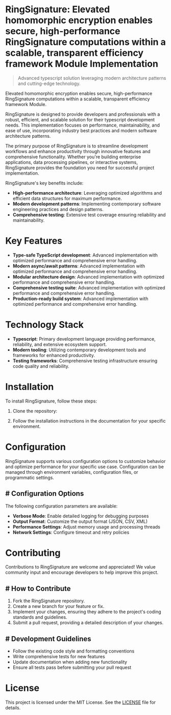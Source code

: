 <!-- fallback_RingSignature_20251002193726_91502 -->

# RingSignature: Elevated homomorphic encryption enables secure, high-performance RingSignature computations within a scalable, transparent efficiency framework Module Implementation
> Advanced typescript solution leveraging modern architecture patterns and cutting-edge technology.

Elevated homomorphic encryption enables secure, high-performance RingSignature computations within a scalable, transparent efficiency framework Module.

RingSignature is designed to provide developers and professionals with a robust, efficient, and scalable solution for their typescript development needs. This implementation focuses on performance, maintainability, and ease of use, incorporating industry best practices and modern software architecture patterns.

The primary purpose of RingSignature is to streamline development workflows and enhance productivity through innovative features and comprehensive functionality. Whether you're building enterprise applications, data processing pipelines, or interactive systems, RingSignature provides the foundation you need for successful project implementation.

RingSignature's key benefits include:

* **High-performance architecture**: Leveraging optimized algorithms and efficient data structures for maximum performance.
* **Modern development patterns**: Implementing contemporary software engineering practices and design patterns.
* **Comprehensive testing**: Extensive test coverage ensuring reliability and maintainability.

# Key Features

* **Type-safe TypeScript development**: Advanced implementation with optimized performance and comprehensive error handling.
* **Modern async/await patterns**: Advanced implementation with optimized performance and comprehensive error handling.
* **Modular architecture design**: Advanced implementation with optimized performance and comprehensive error handling.
* **Comprehensive testing suite**: Advanced implementation with optimized performance and comprehensive error handling.
* **Production-ready build system**: Advanced implementation with optimized performance and comprehensive error handling.

# Technology Stack

* **Typescript**: Primary development language providing performance, reliability, and extensive ecosystem support.
* **Modern tooling**: Utilizing contemporary development tools and frameworks for enhanced productivity.
* **Testing frameworks**: Comprehensive testing infrastructure ensuring code quality and reliability.

# Installation

To install RingSignature, follow these steps:

1. Clone the repository:


2. Follow the installation instructions in the documentation for your specific environment.

# Configuration

RingSignature supports various configuration options to customize behavior and optimize performance for your specific use case. Configuration can be managed through environment variables, configuration files, or programmatic settings.

## # Configuration Options

The following configuration parameters are available:

* **Verbose Mode**: Enable detailed logging for debugging purposes
* **Output Format**: Customize the output format (JSON, CSV, XML)
* **Performance Settings**: Adjust memory usage and processing threads
* **Network Settings**: Configure timeout and retry policies

# Contributing

Contributions to RingSignature are welcome and appreciated! We value community input and encourage developers to help improve this project.

## # How to Contribute

1. Fork the RingSignature repository.
2. Create a new branch for your feature or fix.
3. Implement your changes, ensuring they adhere to the project's coding standards and guidelines.
4. Submit a pull request, providing a detailed description of your changes.

## # Development Guidelines

* Follow the existing code style and formatting conventions
* Write comprehensive tests for new features
* Update documentation when adding new functionality
* Ensure all tests pass before submitting your pull request

# License

This project is licensed under the MIT License. See the [LICENSE](https://github.com/mpermar082/RingSignature/blob/main/LICENSE) file for details.
